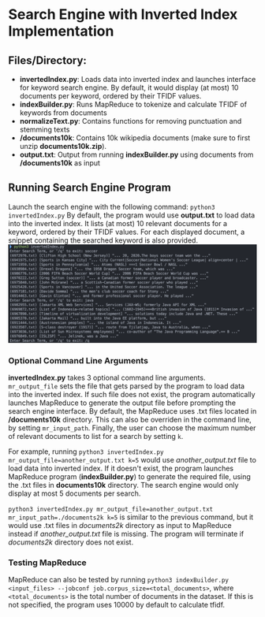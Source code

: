 # Search Engine with Inverted Index Implementation

## Files/Directory:

-   **invertedIndex.py**: Loads data into inverted index and launches interface for keyword search engine. By default, it would display (at most) 10 documents per keyword, ordered by their TFIDF values.
-   **indexBuilder.py**: Runs MapReduce to tokenize and calculate TFIDF of keywords from documents
-   **normalizeText.py**: Contains functions for removing punctuation and stemming texts
-   **/documents10k**: Contains 10k wikipedia documents (make sure to first unzip **documents10k.zip**).
-   **output.txt**: Output from running **indexBuilder.py** using documents from **/documents10k** as input

## Running Search Engine Program

Launch the search engine with the following command:
`python3 invertedIndex.py`
By default, the program would use **output.txt** to load data into the inverted index. It lists (at most) 10 relevant documents for a keyword, ordered by their TFIDF values. For each displayed document, a snippet containing the searched keyword is also provided.
![alt text](./screenshot.png)

### Optional Command Line Arguments

**invertedIndex.py** takes 3 optional command line arguments.
`mr_output_file` sets the file that gets parsed by the program to load data into the inverted index. If such file does not exist, the program automatically launches MapReduce to generate the output file before prompting the search engine interface. By default, the MapReduce uses .txt files located in **/documents10k** directory. This can also be overriden in the command line, by setting `mr_input_path`. Finally, the user can choose the maximum number of relevant documents to list for a search by setting `k`.

For example, running `python3 invertedIndex.py mr_output_file=another_output.txt k=5` would use _another_output.txt_ file to load data into inverted index. If it doesn't exist, the program launches MapReduce program (**indexBuilder.py**) to generate the required file, using the .txt files in **documents10k** directory. The search engine would only display at most 5 documents per search.

`python3 invertedIndex.py mr_output_file=another_output.txt mr_input_path=./documents2k k=5` is similar to the previous command, but it would use .txt files in _documents2k_ directory as input to MapReduce instead if _another_output.txt_ file is missing. The program will terminate if _documents2k_ directory does not exist.

### Testing MapReduce

MapReduce can also be tested by running `python3 indexBuilder.py <input_files> --jobconf job.corpus_size=<total_documents>`, where `<total_documents>` is the total number of documents in the dataset. If this is not specified, the program uses 10000 by default to calculate tfidf.
